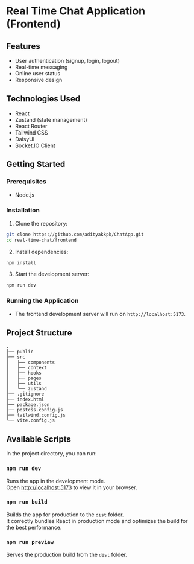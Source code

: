 # Real Time Chat Application (Frontend)

## Features

- User authentication (signup, login, logout)
- Real-time messaging
- Online user status
- Responsive design

## Technologies Used

- React
- Zustand (state management)
- React Router
- Tailwind CSS
- DaisyUI
- Socket.IO Client

## Getting Started

### Prerequisites

- Node.js

### Installation

1. Clone the repository:
  ```sh
  git clone https://github.com/adityakkpk/ChatApp.git
  cd real-time-chat/frontend
  ```

2. Install dependencies:
  ```sh
  npm install
  ```

3. Start the development server:
  ```sh
  npm run dev
  ```

### Running the Application

- The frontend development server will run on `http://localhost:5173`.

## Project Structure

```plaintext
.
├── public
├── src
│   ├── components
│   ├── context
│   ├── hooks
│   ├── pages
│   ├── utils
│   └── zustand
├── .gitignore
├── index.html
├── package.json
├── postcss.config.js
├── tailwind.config.js
└── vite.config.js
```

## Available Scripts

In the project directory, you can run:

### `npm run dev`

Runs the app in the development mode.\
Open [http://localhost:5173](http://localhost:5173) to view it in your browser.

### `npm run build`

Builds the app for production to the `dist` folder.\
It correctly bundles React in production mode and optimizes the build for the best performance.

### `npm run preview`

Serves the production build from the `dist` folder.
